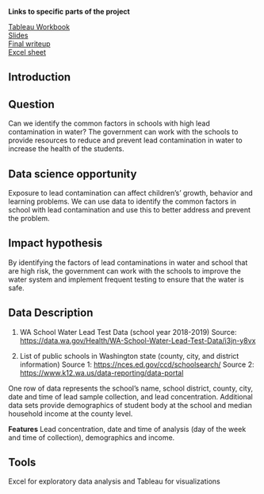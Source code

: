 **Links to specific parts of the project**

[Tableau Workbook](https://public.tableau.com/app/profile/jing4059/viz/Drinkingwaterinschools/Leaddashboard?publish=yes) <br>
[Slides](https://github.com/lee-jin81/metis_project_3_business/blob/main/Slides_business_lead.pdf) <br>
[Final writeup](https://github.com/lee-jin81/metis_project_3_business/blob/main/3.Final%20writeup.pdf) <br>
[Excel sheet](https://github.com/lee-jin81/metis_project_3_business/blob/main/Project_3_v14.xlsx) <br>

## Introduction 


## Question
Can we identify the common factors in schools with high lead contamination in water?
The government can work with the schools to provide resources to reduce and prevent lead contamination in water to increase the health of the students.

## Data science opportunity
Exposure to lead contamination can affect children’s’ growth, behavior and learning problems. 
We can use data to identify the common factors in school with lead contamination and use this to better address and prevent the problem. 

## Impact hypothesis
By identifying the factors of lead contaminations in water and school that are high risk, the government can work with the schools to improve the water system and implement frequent testing to ensure that the water is safe. 

## Data Description
1.	WA School Water Lead Test Data (school year 2018-2019)
Source: https://data.wa.gov/Health/WA-School-Water-Lead-Test-Data/i3jn-y8vx

2.	List of public schools in Washington state (county, city, and district information)
Source 1: https://nces.ed.gov/ccd/schoolsearch/
Source 2: https://www.k12.wa.us/data-reporting/data-portal

One row of data represents the school’s name, school district, county, city, date and time of lead sample collection, and lead concentration. Additional data sets provide demographics of student body at the school and median household income at the county level. 

**Features**
Lead concentration, date and time of analysis (day of the week and time of collection), demographics and income.

## Tools
Excel for exploratory data analysis and Tableau for visualizations
